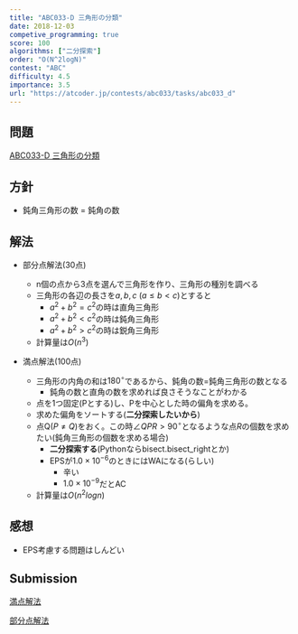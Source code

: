 ```yaml
---
title: "ABC033-D 三角形の分類"
date: 2018-12-03
competive_programming: true
score: 100
algorithms: ["二分探索"]
order: "O(N^2logN)"
contest: "ABC"
difficulty: 4.5
importance: 3.5
url: "https://atcoder.jp/contests/abc033/tasks/abc033_d"
---
```


## 問題

[ABC033-D 三角形の分類](https://beta.atcoder.jp/contests/abc033/tasks/abc033_d)

## 方針

- 鈍角三角形の数 = 鈍角の数

## 解法

- 部分点解法(30点)
    - n個の点から3点を選んで三角形を作り、三角形の種別を調べる
    - 三角形の各辺の長さを$a,b,c\ (a \leq b < c)$とすると
        - $a^2+b^2=c^2$の時は直角三角形
        - $a^2+b^2<c^2$の時は鈍角三角形
        - $a^2+b^2>c^2$の時は鋭角三角形
    - 計算量は$O(n^3)$

- 満点解法(100点)
    - 三角形の内角の和は$180 ^\circ$であるから、鈍角の数=鈍角三角形の数となる
        - 鈍角の数と直角の数を求めれば良さそうなことがわかる
    - 点を1つ固定(Pとする)し、Pを中心とした時の偏角を求める。
    - 求めた偏角をソートする(**二分探索したいから**)
    - 点Q($P \neq Q$)をおく。この時$\angle QPR > 90 ^\circ$となるような点$R$の個数を求めたい(鈍角三角形の個数を求める場合)
        - **二分探索する**(Pythonならbisect.bisect_rightとか)
        - EPSが$1.0 \times 10^{-6}$のときにはWAになる(らしい)
            - 辛い
            - $1.0 \times 10^{-9}$だとAC
    - 計算量は$O(n^2logn)$

## 感想

- EPS考慮する問題はしんどい

## Submission

[満点解法](https://beta.atcoder.jp/contests/abc033/submissions/3603037)

[部分点解法](https://beta.atcoder.jp/contests/abc033/submissions/3607657)